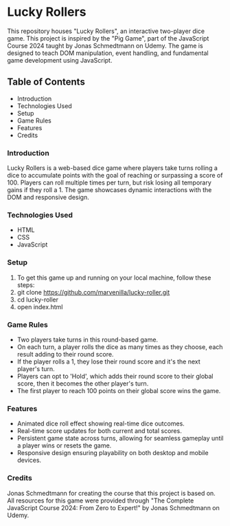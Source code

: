 # Lucky Rollers
This repository houses "Lucky Rollers", an interactive two-player dice game. This project is inspired by the "Pig Game", part of the JavaScript Course 2024 taught by Jonas Schmedtmann on Udemy. The game is designed to teach DOM manipulation, event handling, and fundamental game development using JavaScript.
## Table of Contents
* Introduction
* Technologies Used
* Setup
* Game Rules
* Features
* Credits
### Introduction
Lucky Rollers is a web-based dice game where players take turns rolling a dice to accumulate points with the goal of reaching or surpassing a score of 100. Players can roll multiple times per turn, but risk losing all temporary gains if they roll a 1. The game showcases dynamic interactions with the DOM and responsive design.
### Technologies Used
* HTML
* CSS
* JavaScript
### Setup
1. To get this game up and running on your local machine, follow these steps:
2. git clone https://github.com/marvenilla/lucky-roller.git
3. cd lucky-roller
4. open index.html
### Game Rules
* Two players take turns in this round-based game.
* On each turn, a player rolls the dice as many times as they choose, each result adding to their round score.
* If the player rolls a 1, they lose their round score and it's the next player's turn.
* Players can opt to 'Hold', which adds their round score to their global score, then it becomes the other player's turn.
* The first player to reach 100 points on their global score wins the game.
### Features
* Animated dice roll effect showing real-time dice outcomes.
* Real-time score updates for both current and total scores.
* Persistent game state across turns, allowing for seamless gameplay until a player wins or resets the game.
* Responsive design ensuring playability on both desktop and mobile devices.
### Credits
Jonas Schmedtmann for creating the course that this project is based on.
All resources for this game were provided through "The Complete JavaScript Course 2024: From Zero to Expert!" by Jonas Schmedtmann on Udemy.
